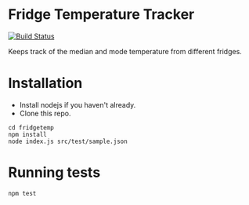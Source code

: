 # Fridge Temperature Tracker

[![Build Status](https://travis-ci.org/juliuscarvajal/fridgetemp.svg?branch=master)](https://travis-ci.org/juliuscarvajal/fridgetemp)

Keeps track of the median and mode temperature from different fridges.

# Installation

- Install nodejs if you haven't already.
- Clone this repo.

```
cd fridgetemp
npm install
node index.js src/test/sample.json
```

# Running tests

```
npm test
```
